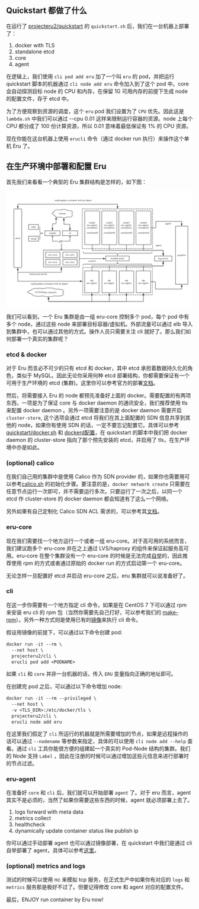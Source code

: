## Quickstart 都做了什么

在运行了 [projecteru2/quickstart](https://github.com/projecteru2/quickstart/) 的 `quickstart.sh` 后，我们在一台机器上部署了：

1. docker with TLS
2. standalone etcd
3. core
4. agent

在逻辑上，我们使用 `cli pod add eru` 加了一个叫 `eru` 的 pod，并把运行 quickstart 脚本的机器通过 `cli node add eru` 命令加入到了这个 pod 中。core 会自动探测目标 node 的 CPU 和内存，在保留 1G 可用内存的前提下生成 node 的配置文件，存于 etcd 中。

为了方便观察到资源的调度，这个 `eru` pod 我们设置为了 `CPU` 优先。因此这是 `lambda.sh` 中我们可以通过 --cpu 0.01 这样来限制运行容器的资源。node 上每个 CPU 都分成了 100 份计算资源，所以 0.01 意味着最低保证有 1% 的 CPU 资源。

现在你能在这台机器上使用 `erucli` 命令（通过 docker run 执行）来操作这个单机 Eru 了。

## 在生产环境中部署和配置 Eru

首先我们来看看一个典型的 Eru 集群结构是怎样的，如下图：

![](img/process.png)

我们可以看到，一个 Eru 集群是由一组 eru-core 控制多个 pod，每个 pod 中有多个 node，通过这些 node 来部署目标容器/虚拟机。外部流量可以通过 elb 导入到集群中，也可以通过其他的方式。操作人员只需要关注 cli 就好了。那么我们如何部署一个真实的集群呢？

### etcd & docker

对于 Eru 而言必不可少的只有 etcd 和 docker，其中 etcd 承担着数据持久化的角色，类似于 MySQL。因此无论你采用何种 etcd 部署结构，你都需要保证有一个可用于生产环境的 etcd (集群)。这里你可以参考官方的部署[文档](https://github.com/coreos/etcd/blob/master/Documentation/dev-guide/local_cluster.md)。

然后，将需要接入 Eru 的 node 都预先准备好上面的 docker。需要配置的有两项东西，一项是为了保证 core 与 docker daemon 的通讯安全，我们推荐使用 tls 来配置 docker daemon 。另外一项需要注意的是 docker daemon 需要开启 `cluster-store`, 这个选项会通过 etcd 将我们在其上面配置的 SDN 信息共享到其他的 node，如果你有使用 SDN 的话，一定不要忘记配置它。具体可以参考 [quickstart/docker.sh](https://github.com/projecteru2/quickstart/blob/master/docker.sh) 和 [dockerd配置](https://docs.docker.com/engine/reference/commandline/dockerd/)，在 quickstart 的脚本中我们把 docker daemon 的 cluster-store 指向了那个预先安装的 etcd，并启用了 tls，在生产环境中亦是如此。

### (optional) calico

在我们自己用的集群中是使用 Calico 作为 SDN provider 的，如果你也需要用可以参考[calico.sh](https://github.com/projecteru2/quickstart/blob/master/calico.sh) 的初始化步骤。要注意的是，`docker network create` 只需要在任意节点运行一次即可，并不需要运行多次。只要运行了一次之后，以同一个 etcd 作 cluster-store 的 docker daemon 都会知道有了这么一个网络。

另外如果有自己定制化 Calico SDN ACL 需求的，可以参考其[文档](https://docs.projectcalico.org/v2.6/getting-started/docker/)。

### eru-core

现在我们需要找一个地方运行一个或者一组 eru-core。对于高可用的系统而言，我们建议跑多个 eru-core 并在之上通过 LVS/haproxy 的组件来保证起服务高可用。eru-core 在整个集群没有一个 eru-core 的时候是无法完成[自举](https://github.com/projecteru2/core#build-and-deploy-by-eru-itself)的，因此推荐使用 rpm 的方式或者通过原始的 docker run 的方式启动第一个 eru-core。

无论怎样一旦配置好 etcd 并启动 eru-core 之后，eru 集群就可以说准备好了。

### cli

在这一步你需要有一个地方指定 cli 命令，如果是在 CentOS 7 下可以通过 rpm 来安装 eru cli 的 rpm 包（当然你需要先自己打好，可以参考我们的 [make-rpm](https://github.com/projecteru2/cli/blob/master/make-rpm)）。另外一种方式则是使用已有的[镜像](https://hub.docker.com/r/projecteru2/cli)来执行 cli 命令。

假设用镜像的前提下，可以通过以下命令创建 pod:

```
docker run -it --rm \
  --net host \
  projecteru2/cli \
  erucli pod add <PODNAME>
```

如果 `cli` 和 `core` 并非一台机器的话，传入 `ERU` 变量指向正确的地址即可。

在创建完 pod 之后，可以通过以下命令增加 node:

```
docker run -it --rm --privileged \
  --net host \
  -v <TLS_DIR>:/etc/docker/tls \
  projecteru2/cli \
  erucli node add eru
```

在这里我们假定了 `cli` 所运行的机器就是所需要增加的节点，如果是远程操作的话可以通过 `--nodename` 等参数来指定，具体的可以使用 `cli node add --help` 查看。通过 `cli` 工具你能很方便的组建起一个真实的 Pod-Node 结构的集群。我们的 Node 支持 `Label` ，因此在注册的时候可以通过增加这些元信息来进行部署时的节点过滤。

### eru-agent

在准备好 `core` 和 `cli` 后，我们就可以开始部署 `agent` 了。对于 eru 而言，agent 其实不是必须的，当然了如果你需要这些东西的时候，agent 就必须部署上去了。

1. logs forward with meta data
2. metrics collect
3. healthcheck
4. dynamically update container status like publish ip

你可以通过手动部署 agent 也可以通过镜像部署，在 quickstart 中我们是通过 cli 自举部署了 agent，具体可以参考[这里](https://github.com/projecteru2/quickstart/blob/master/agent.sh)。

### (optional) metrics and logs

测试的时候可以使用 nc 来模拟 tcp 服务，在正式生产中如果你有对应的 `logs` 和 `metrics` 服务那是极好不过了。但要记得修改 core 和 agent 对应的配置文件。

最后，ENJOY run container by Eru now!
